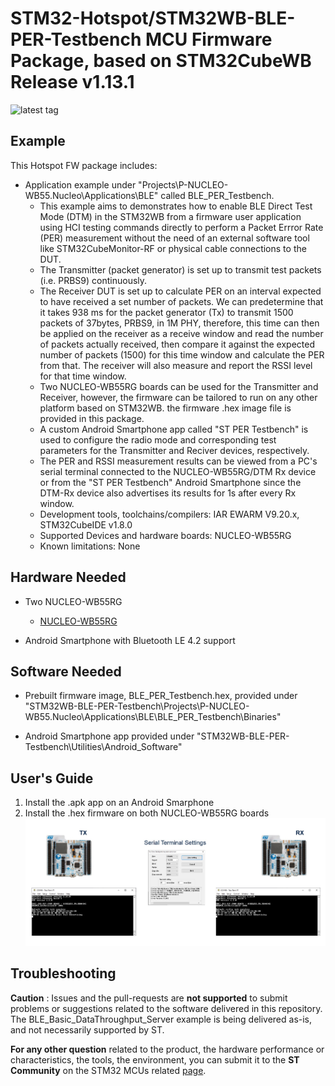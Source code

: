 # STM32-Hotspot/STM32WB-BLE-PER-Testbench MCU Firmware Package, based on STM32CubeWB Release v1.13.1

![latest tag](https://img.shields.io/github/v/tag/STMicroelectronics/STM32CubeWB.svg?color=brightgreen)

## Example

This Hotspot FW package includes:
* Application example under "Projects\P-NUCLEO-WB55.Nucleo\Applications\BLE" called BLE_PER_Testbench.     
   * This example aims to demonstrates how to enable BLE Direct Test Mode (DTM) in the STM32WB from a firmware user application using HCI testing commands directly to perform a Packet Errror Rate (PER) measurement without the need of an external software tool like STM32CubeMonitor-RF or physical cable connections to the DUT.  
   * The Transmitter (packet generator) is set up to transmit test packets (i.e. PRBS9) continuously. 
   * The Receiver DUT is set up to calculate PER on an interval expected to have received a set number of packets. We can predetermine that it takes 938 ms for the packet generator (Tx) to transmit 1500 packets of 37bytes, PRBS9, in 1M PHY, therefore, this time can then be applied on the receiver as a receive window and read the number of packets actually received, then compare it against the expected number of packets (1500) for this time window and calculate the PER from that.  The receiver will also measure and report the RSSI level for that time window. 
   * Two NUCLEO-WB55RG boards can be used for the Transmitter and Receiver, however, the firmware can be tailored to run on any other platform based on STM32WB. the firmware .hex image file is provided in this package. 
   * A custom Android Smartphone app called "ST PER Testbench" is used to configure the radio mode and corresponding test parameters for the Transmitter and Reciver devices, respectively. 
   * The PER and RSSI measurement results can be viewed from a PC's serial terminal connected to the NUCLEO-WB55RG/DTM Rx device or from the "ST PER Testbench" Android Smartphone since the DTM-Rx device also advertises its results for 1s after every Rx window. 
   * Development tools, toolchains/compilers: IAR EWARM V9.20.x, STM32CubeIDE v1.8.0
   * Supported Devices and hardware boards: NUCLEO-WB55RG
   * Known limitations: None

## Hardware Needed

  * Two NUCLEO-WB55RG
    * [NUCLEO-WB55RG](https://www.st.com/en/evaluation-tools/nucleo-wb55rg.html)
	
  * Android Smartphone with Bluetooth LE 4.2 support
  
## Software Needed

  * Prebuilt firmware image, BLE_PER_Testbench.hex, provided under "STM32WB-BLE-PER-Testbench\Projects\P-NUCLEO-WB55.Nucleo\Applications\BLE\BLE_PER_Testbench\Binaries"
	
  * Android Smartphone app provided under "STM32WB-BLE-PER-Testbench\Utilities\Android_Software"
  
## User's Guide
1. Install the .apk app on an Android Smarphone 
2. Install the .hex firmware on both NUCLEO-WB55RG boards 
![image](Utilities\Media\Images\Users_Guide\UG_image_0.jpg)



## Troubleshooting

**Caution** : Issues and the pull-requests are **not supported** to submit problems or suggestions related to the software delivered in this repository. The BLE_Basic_DataThroughput_Server example is being delivered as-is, and not necessarily supported by ST.

**For any other question** related to the product, the hardware performance or characteristics, the tools, the environment, you can submit it to the **ST Community** on the STM32 MCUs related [page](https://community.st.com/s/topic/0TO0X000000BSqSWAW/stm32-mcus).
